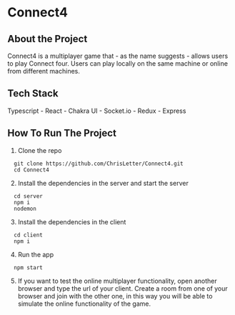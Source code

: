 # Connect4

## About the Project

Connect4 is a multiplayer game that - as the name suggests - allows users to play Connect four. Users can play locally on the same machine or online from different machines.

## Tech Stack

Typescript - React - Chakra UI - Socket.io - Redux - Express

## How To Run The Project

1. Clone the repo

```
  git clone https://github.com/ChrisLetter/Connect4.git
  cd Connect4
```

2. Install the dependencies in the server and start the server

```
  cd server
  npm i
  nodemon
```

3. Install the dependencies in the client

```
  cd client
  npm i
```

4. Run the app

```
  npm start
```

5. If you want to test the online multiplayer functionality, open another browser and type the url of your client. Create a room from one of your browser and join with the other one, in this way you will be able to simulate the online functionality of the game.
